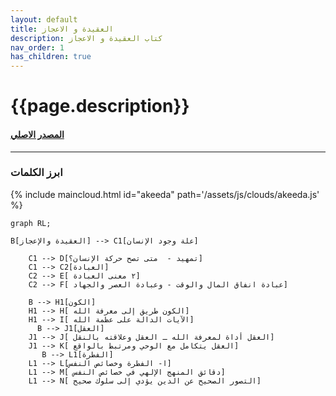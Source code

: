 ```yaml
---
layout: default
title: العقيدة و الاعجاز
description: كتاب العقيدة و الاعجاز
nav_order: 1
has_children: true
---
```


# {{page.description}}

#### [المصدر الاصلي ](https://www.nabulsi.com/category/Creed-Miraculousness620#)

---

### ابرز الكلمات

{% include maincloud.html id="akeeda" path='/assets/js/clouds/akeeda.js' %}

```mermaid
graph RL;

B[العقيدة والإعجاز] --> C1[علة وجود الإنسان]

    C1 --> D[تمهيد -  متى تصح حركة الإنسان؟]
    C1 --> C2[العبادة]
    C2 --> E[ ٢ معنى العبادة]
    C2 --> F[ عبادة انفاق المال والوقت - وعبادة العصر والجهاد]

    B --> H1[الكون]
    H1 --> H[ الكون طريق إلى معرفة الله]
    H1 --> I[ الآيات الدالة على عظمة الله]
      B --> J1[العقل]
    J1 --> J[ العقل أداة لمعرفة الله ـ العقل وعلاقته بالنقل]
    J1 --> K[ العقل يتكامل مع الوحي ومرتبط بالواقع]
       B --> L1[الفطرة]
    L1 --> L[ا- الفطرة وخصائص النفس]
    L1 --> M[ دقائق المنهج الإلهي في خصائص النفس]
    L1 --> N[ التصور الصحيح عن الدين يؤدي إلى سلوك صحيح]
```
